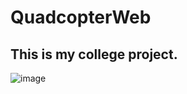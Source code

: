 # QuadcopterWeb

## This is my college project.

![image](https://user-images.githubusercontent.com/42599221/190860357-5e17ae36-ed2a-4a97-8e70-97f2cc7c701e.png)
